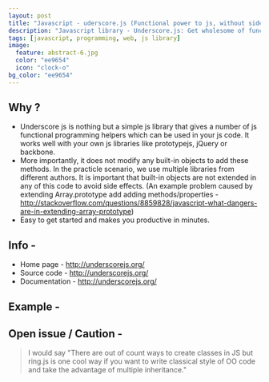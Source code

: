 ```yaml
---
layout: post
title: "Javascript - uderscore.js (Functional power to js, without side effects)"
description: "Javascript library - Underscore.js: Get wholesome of functional methods without extending any built-in objects."
tags: [javascript, programming, web, js library]
image:
  feature: abstract-6.jpg
  color: "ee9654"
  icon: "clock-o"
bg_color: "ee9654"
---
```


## Why ?

- Underscore js is nothing but a simple js library that gives a number of js functional programming helpers which can be used in your js code. It works well with your own js libraries like prototypejs, jQuery or backbone.
- More importantly, it does not modify any built-in objects to add these methods. In the practicle scenario, we use multiple libraries from different authors. It is important that built-in objects are not extended in any of this code to avoid side effects. (An example problem caused by extending Array.prototype add adding methods/properties - <http://stackoverflow.com/questions/8859828/javascript-what-dangers-are-in-extending-array-prototype>)
- Easy to get started and makes you productive in minutes.

## Info -

* Home page - <http://underscorejs.org/>
* Source code - <http://underscorejs.org/>
* Documentation - <http://underscorejs.org/>

## Example -

## Open issue / Caution -

> I would say "There are out of count ways to create classes in JS but ring.js is one cool way if you want to write classical style of OO code and take the advantage of multiple inheritance."
